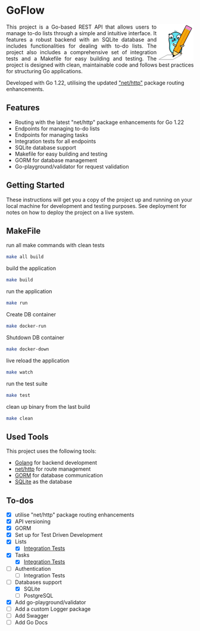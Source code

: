 # GoFlow

<div>
  <img align="right" src="./gopher.png" height="100" alt="Gopher">
  <p align="justify">
  This project is a Go-based REST API that allows users to manage to-do lists through a simple and intuitive interface. It features a robust backend with an SQLite database and includes functionalities for dealing with to-do lists. The project also includes a comprehensive set of integration tests and a Makefile for easy building and testing. The project is designed with clean, maintainable code and follows best practices for structuring Go applications.
  </p>
</div>

Developed with Go 1.22, utilising the updated ["net/http"](https://go.dev/blog/routing-enhancements) package routing enhancements.

## Features

- Routing with the latest "net/http" package enhancements for Go 1.22
- Endpoints for managing to-do lists
- Endpoints for managing tasks
- Integration tests for all endpoints
- SQLite database support
- Makefile for easy building and testing
- GORM for database management
- Go-playground/validator for request validation

## Getting Started

These instructions will get you a copy of the project up and running on your local machine for development and testing purposes. See deployment for notes on how to deploy the project on a live system.

## MakeFile

run all make commands with clean tests

```bash
make all build
```

build the application

```bash
make build
```

run the application

```bash
make run
```

Create DB container

```bash
make docker-run
```

Shutdown DB container

```bash
make docker-down
```

live reload the application

```bash
make watch
```

run the test suite

```bash
make test
```

clean up binary from the last build

```bash
make clean
```

## Used Tools

This project uses the following tools:

- [Golang](https://golang.org/) for backend development
- [net/http](https://go.dev/blog/routing-enhancements) for route management
- [GORM](https://gorm.io/) for database communication
- [SQLite](https://www.sqlite.org/index.html) as the database

## To-dos

- [x] utilise "net/http" package routing enhancements
- [x] API versioning
- [x] GORM
- [x] Set up for Test Driven Development
- [x] Lists
  - [x] [Integration Tests](https://github.com/thefactus/todo-list/blob/main/tests/lists_handlers_test.go)
- [x] Tasks
  - [x] [Integration Tests](https://github.com/thefactus/todo-list/blob/main/tests/tasks_handlers_test.go)
- [ ] Authentication
  - [ ] Integration Tests
- [ ] Databases support
  - [x] SQLite
  - [ ] PostgreSQL
- [x] Add go-playground/validator
- [ ] Add a custom Logger package
- [ ] Add Swagger
- [ ] Add Go Docs
